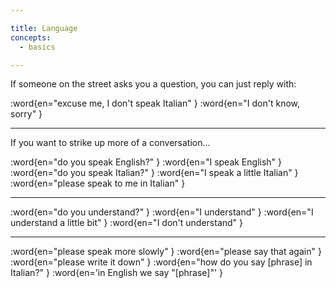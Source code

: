 ```yaml
---

title: Language
concepts:
  - basics

---
```


If someone on the street asks you a question, you can just reply with:

:word{en="excuse me, I don't speak Italian" }
:word{en="I don't know, sorry" }

--------------------------------------------------

If you want to strike up more of a conversation...

:word{en="do you speak English?" }
:word{en="I speak English" }
:word{en="do you speak Italian?" }
:word{en="I speak a little Italian" }
:word{en="please speak to me in Italian" }

--------------------------------------------------

:word{en="do you understand?" }
:word{en="I understand" }
:word{en="I understand a little bit" }
:word{en="I don't understand" }

--------------------------------------------------

:word{en="please speak more slowly" }
:word{en="please say that again" }
:word{en="please write it down" }
:word{en="how do you say [phrase] in Italian?" }
:word{en='in English we say "[phrase]"' }
